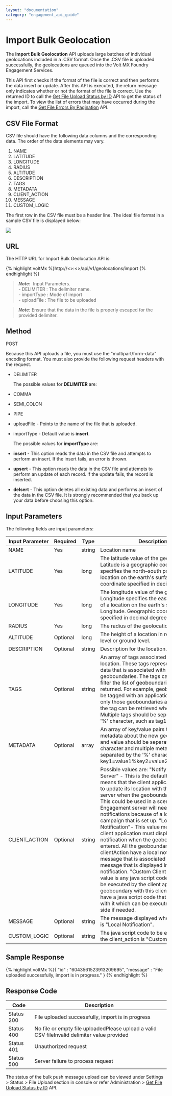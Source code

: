 ```yaml
---
layout: "documentation"
category: "engagement_api_guide"
---
```


# Import Bulk Geolocation

The **Import Bulk Geolocation** API uploads large batches of individual geolocations included in a .CSV format. Once the .CSV file is uploaded successfully, the geolocations are queued into the Volt MX Foundry Engagement Services.

This API first checks if the format of the file is correct and then performs the data insert or update. After this API is executed, the return message only indicates whether or not the format of the file is correct. Use the returned ID to call the [Get File Upload Status by ID](../REST_API_Administration/Get_File_Upload_Status_by_ID.html) API to get the status of the import. To view the list of errors that may have occurred during the import, call the [Get File Errors By Pagination](../REST_API_Administration/Get_File_Errors_By_Pagination.html) API.

## CSV File Format

CSV file should have the following data columns and the corresponding data. The order of the data elements may vary.

1.  NAME
2.  LATITUDE
3.  LONGITUDE
4.  RADIUS
5.  ALTITUDE
6.  DESCRIPTION
7.  TAGS
8.  METADATA
9.  CLIENT_ACTION
10. MESSAGE
11. CUSTOM_LOGIC

The first row in the CSV file must be a header line. The ideal file format in a sample CSV file is displayed below:

![](../Resources/Images/Common_Images/BulkGeolocation1.png)

## URL

The HTTP URL for Import Bulk Geolocation API is:

{% highlight voltMx %}http://<<host>>:<<port>>/api/v1/geolocations/import
{% endhighlight %}

> **_Note:_**  Input Parameters.  
> \- DELIMITER : The delimiter name.  
> \- importType : Mode of import  
> \- uploadFile : The file to be uploaded

> **_Note:_** Ensure that the data in the file is properly escaped for the provided delimiter.

## Method

POST

Because this API uploads a file, you must use the "multipart/form-data" encoding format. You must also provide the following request headers with the request.

- DELIMITER

  The possible values for **DELIMITER** are:

- COMMA
- SEMI_COLON
- PIPE

- uploadFile - Points to the name of the file that is uploaded.
- importType - Default value is **insert**.

  The possible values for **importType** are:

- **insert** - This option reads the data in the CSV file and attempts to perform an insert. If the insert fails, an error is thrown.
- **upsert** - This option reads the data in the CSV file and attempts to perform an update of each record. If the update fails, the record is inserted.
- **delsert** - This option deletes all existing data and performs an insert of the data in the CSV file. It is strongly recommended that you back up your data before choosing this option.

## Input Parameters

The following fields are input parameters:

| Input Parameter | Required | Type   | Description                                                                                                                                                                                                                                                                                                                                                                                                                                                                                                                                                                                                                                                                                                                                                                                                                                                                                                                                          |
| --------------- | -------- | ------ | ---------------------------------------------------------------------------------------------------------------------------------------------------------------------------------------------------------------------------------------------------------------------------------------------------------------------------------------------------------------------------------------------------------------------------------------------------------------------------------------------------------------------------------------------------------------------------------------------------------------------------------------------------------------------------------------------------------------------------------------------------------------------------------------------------------------------------------------------------------------------------------------------------------------------------------------------------- |
| NAME            | Yes      | string | Location name                                                                                                                                                                                                                                                                                                                                                                                                                                                                                                                                                                                                                                                                                                                                                                                                                                                                                                                                        |
| LATITUDE        | Yes      | long   | The latitude value of the geolocation. Latitude is a geographic coordinate that specifies the north–south position of a location on the earth's surface. Geographic coordinate specified in decimal degrees                                                                                                                                                                                                                                                                                                                                                                                                                                                                                                                                                                                                                                                                                                                                          |
| LONGITUDE       | Yes      | long   | The longitude value of the geolocation. Longitude specifies the east–west position of a location on the earth's surface. Longitude. Geographic coordinate specified in decimal degrees                                                                                                                                                                                                                                                                                                                                                                                                                                                                                                                                                                                                                                                                                                                                                               |
| RADIUS          | Yes      | long   | The radius of the geolocation.                                                                                                                                                                                                                                                                                                                                                                                                                                                                                                                                                                                                                                                                                                                                                                                                                                                                                                                       |
| ALTITUDE        | Optional | long   | The height of a location in relation to sea level or ground level.                                                                                                                                                                                                                                                                                                                                                                                                                                                                                                                                                                                                                                                                                                                                                                                                                                                                                   |
| DESCRIPTION     | Optional | string | Description for the location.                                                                                                                                                                                                                                                                                                                                                                                                                                                                                                                                                                                                                                                                                                                                                                                                                                                                                                                        |
| TAGS            | Optional | string | An array of tags associated with the location. These tags represent additional data that is associated with the geoboundaries. The tags can be used to filter the list of geoboundaries that are returned. For example, geoboundaries can be tagged with an application name and only those geoboundaries associated with the tag can be retrieved when needed. Multiple tags should be separated by the '%' character, such as tag1%tag2%tag3.                                                                                                                                                                                                                                                                                                                                                                                                                                                                                                      |
| METADATA        | Optional | array  | An array of key/value pairs that contain metadata about the new geolocation. Key and value should be separated by the '=' character and multiple metadata should be separated by the '%' character, such as key1=value1%key2=value2%key3=value3.                                                                                                                                                                                                                                                                                                                                                                                                                                                                                                                                                                                                                                                                                                     |
| CLIENT_ACTION   | Optional | string | Possible values are: "Notify Engagement Server" - This is the default value. This means that the client application will need to update its location with the Engagement server when the geoboundary is entered. This could be used in a scenario where the Engagement server will need to send the notifications because of a location-based campaign that is set up. "Local Notification"- This value means that the client application must display a local notification when the geoboundary is entered. All the geoboundaries with this clientAction have a local notification message that is associated and this is the message that is displayed in the local notification. "Custom Client Logic" - This value is any java script code that needs to be executed by the client application. A geoboundary with this clientAction will have a java script code that is associated with it which can be executed on the client side if needed. |
| MESSAGE         | Optional | string | The message displayed when client_action is "Local Notification".                                                                                                                                                                                                                                                                                                                                                                                                                                                                                                                                                                                                                                                                                                                                                                                                                                                                                    |
| CUSTOM_LOGIC    | Optional | string | The java script code to be executed when the client_action is "Custom Client Logic".                                                                                                                                                                                                                                                                                                                                                                                                                                                                                                                                                                                                                                                                                                                                                                                                                                                                 |

## Sample Response

{% highlight voltMx %}{
"id" : "6043561523913209695",
"message" : "File uploaded successfully, import is in progress."
}
{% endhighlight %}

## Response Code

| Code       | Description                                                                                  |
| ---------- | -------------------------------------------------------------------------------------------- |
| Status 200 | File uploaded successfully, import is in progress                                            |
| Status 400 | No file or empty file uploadedPlease upload a valid CSV fileInvalid delimiter value provided |
| Status 401 | Unauthorized request                                                                         |
| Status 500 | Server failure to process request                                                            |

The status of the bulk push message upload can be viewed under Settings > Status > File Upload section in console or refer Administration > [Get File Upload Status by ID](../REST_API_Audience_Member/Get_File_Upload_Status_by_Id.html#bulk-geolocation) API.
